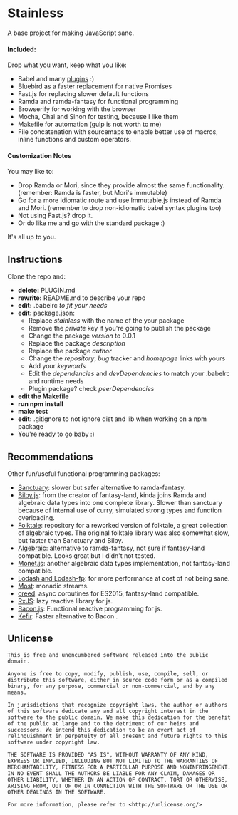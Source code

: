 # Stainless

A base project for making JavaScript sane.

#### Included:

Drop what you want, keep what you like:

* Babel and many [plugins](/PLUGINS.md) :)
* Bluebird as a faster replacement for native Promises
* Fast.js for replacing slower default functions
* Ramda and ramda-fantasy for functional programming
* Browserify for working with the browser
* Mocha, Chai and Sinon for testing, because I like them
* Makefile for automation (gulp is not worth to me)
* File concatenation with sourcemaps to enable better use of macros, inline
functions and custom operators.

#### Customization Notes

You may like to:

* Drop Ramda or Mori, since they provide almost the same functionality.
(remember: Ramda is faster, but Mori's immutable)
* Go for a more idiomatic route and use Immutable.js instead of Ramda and Mori.
(remember to drop non-idiomatic babel syntax plugins too)
* Not using Fast.js? drop it.
* Or do like me and go with the standard package :)

It's all up to you.

## Instructions

Clone the repo and:

* __delete:__ PLUGIN.md
* __rewrite:__ README.md to describe your repo
* __edit:__ .babelrc _to fit your needs_
* __edit:__ package.json:
  * Replace _stainless_ with the name of the your package
  * Remove the _private_ key if you're going to publish the package
  * Change the package _version_ to 0.0.1
  * Replace the package _description_
  * Replace the package _author_
  * Change the _repository_, _bug_ tracker and _homepage_ links with yours
  * Add your _keywords_
  * Edit the _dependencies_ and _devDependencies_ to match your .babelrc and
  runtime needs
  * Plugin package? check _peerDependencies_
* __edit the Makefile__
* __run npm install__
* __make test__
* __edit:__ .gitignore to not ignore dist and lib when working on a npm package
* You're ready to go baby :)

## Recommendations

Other fun/useful functional programming packages:

* [Sanctuary](https://github.com/plaid/sanctuary): slower but safer
alternative to ramda-fantasy.
* [Bilby.js](https://github.com/puffnfresh/bilby.js): from the creator of fantasy-land,
kinda joins Ramda and algebraic data types into one complete library. Slower
than sanctuary because of internal use of curry, simulated strong types and
function overloading.
* [Folktale](https://github.com/origamitower/folktale): repository for a
reworked version of folktale, a great collection of algebraic types. The
original folktale library was also somewhat slow, but faster than Sanctuary
and Bilby.
* [Algebraic](https://github.com/tel/js-algebraic): alternative to
ramda-fantasy, not sure if fantasy-land compatible. Looks great but I didn't
not tested.
* [Monet.js](http://cwmyers.github.io/monet.js/): another algebraic data types
implementation, not fantasy-land compatible.
* [Lodash and Lodash-fp](https://github.com/lodash/lodash): for more
performance at cost of not being sane.
* [Most](https://github.com/cujojs/most): monadic streams.
* [creed](https://github.com/briancavalier/creed): async coroutines for
ES2015, fantasy-land compatible.
* [RxJS](https://github.com/Reactive-Extensions/RxJS): lazy reactive
library for js.
* [Bacon.js](https://github.com/baconjs/bacon.js): Functional reactive
programming for js.
* [Kefir](https://rpominov.github.io/kefir/): Faster alternative to Bacon .

## Unlicense

    This is free and unencumbered software released into the public domain.

    Anyone is free to copy, modify, publish, use, compile, sell, or
    distribute this software, either in source code form or as a compiled
    binary, for any purpose, commercial or non-commercial, and by any
    means.

    In jurisdictions that recognize copyright laws, the author or authors
    of this software dedicate any and all copyright interest in the
    software to the public domain. We make this dedication for the benefit
    of the public at large and to the detriment of our heirs and
    successors. We intend this dedication to be an overt act of
    relinquishment in perpetuity of all present and future rights to this
    software under copyright law.

    THE SOFTWARE IS PROVIDED "AS IS", WITHOUT WARRANTY OF ANY KIND,
    EXPRESS OR IMPLIED, INCLUDING BUT NOT LIMITED TO THE WARRANTIES OF
    MERCHANTABILITY, FITNESS FOR A PARTICULAR PURPOSE AND NONINFRINGEMENT.
    IN NO EVENT SHALL THE AUTHORS BE LIABLE FOR ANY CLAIM, DAMAGES OR
    OTHER LIABILITY, WHETHER IN AN ACTION OF CONTRACT, TORT OR OTHERWISE,
    ARISING FROM, OUT OF OR IN CONNECTION WITH THE SOFTWARE OR THE USE OR
    OTHER DEALINGS IN THE SOFTWARE.

    For more information, please refer to <http://unlicense.org/>
